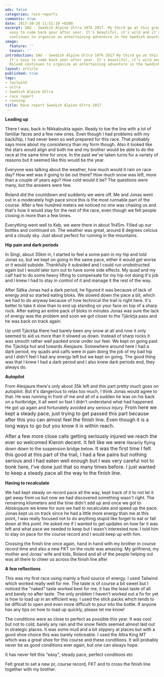 ```yaml
---
ads: false
categories: race-reports
comments: true
date: 2017-10-20 11:51:19 +0200
excerpt: SAU - Swedish Alpine Ultra 107k 2017. My third go at this great race. It's
  easy to come back year after year. It's beautiful, it's wild and it's fun. Roland
  continues to organize an entertaining adventure in the Swedish mountains.
image:
  feature: ''
  teaser: ''
introduction: SAU - Swedish Alpine Ultra 107k 2017 My third go at this great race.
  It's easy to come back year after year. It's beautiful, it's wild and it's fun.
  Roland continues to organize an entertaining adventure in the Swedish mountains.
layout: article
published: true
tags:
- tailwind
- ultra
- Swedish Alpine Ultra
- race report
- running
title: Race report Swedish Alpine Ultra 2017
---
```



**Leading up**

There I was, back in Nikkaloukta again. Ready to toe the line with a lot of familiar faces and a few new ones. Even though I had problems with my back/hip, I had never been so well prepared for this race. That probably says more about my consistency than my form though. Also it looked like the stars would align and both me and my brother would be able to do the race at the same time for once. In the past we've taken turns for a variety of reasons but it seemed like this would be the year.

Everyone was talking about the weather, how much would it rain on race day? How wet was it going to be out there? How much snow was left, more than a couple of years ago? How cold would it be? The questions were many, but the answers were few.

Roland did the countdown and suddenly we were off. Me and Jonas went out in a moderately high pace since this is the most runnable part of the course. After a few hundred meters we noticed no one was chasing us and that's how it would stay for the rest of the race, even though we felt people closing in more than a few times.

Everything went well to Keb, we were there in about 1h45m. Filled up our bottles and continued on. The weather was great, around 8 degrees celcius and a cloudy sky. Just about perfect for running in the mountains.

**Hip pain and dark periods**

In Singi, about 35km in, I started to feel a some pain in my hip and told Jonas so, but we kept on going in the same pace, either it would get worse or it would subside. Thankfully it subsided and I could run unobstructed again but I would later turn out to have some side effects. My quad and my calf had to do some heavy lifting to compensate for my hip not doing it's job and I knew I had to stay in control of it and manage it the rest of the way.

After Sälka Jonas had a dark period, he figured it was because of lack of energy and so started eating bloks. We slowed down the pace a bit, which we had to do anyway because of how technical the trail is right here. It's better to take it slow than to end up standing on your face on top of a sharp rock. After eating an entire pack of bloks in minutes Jonas was sure the lack of energy was the problem and soon we got closer to the Tjäcktja pass and he was back on track again.

Up until Tjäcktja there had barely been any snow at all and now it only seemed to aid us more than it slowed us down. Instead of sharp rocks it was smooth rather well packed snow under our feet. We kept on going past the Tjäcktja hut and towards Alesjaure. Somewhere around here I had a dark period, my quads and calfs were in pain doing the job of my bad hip and I didn't feel I had any energy left but we kept on going. The good thing was that I knew I had a dark period and I also knew dark periods end, they always do.

**Autopilot**

From Alesjaure there's only about 35k left and this part pretty much goes on autopilot. But it's dangerous to relax too much, I think Jonas would agree to that. He was running in front of me and all of a sudden he was on his back on a footbridge, it all went so fast I didn't understand what had happened. He got up again and fortunately avoided any serious injury. <span style="font-size: 1rem;">From here we kept a steady pace, just trying to get passed this part because after this you can almost feel the finish line. Even though it is a long ways to go but you know it is within reach.&nbsp;</span>

<span style="font-size: 1rem;">After a few more close calls getting seriously injured we reach the ever so welcomed Kieron decent. It felt like we were </span>literarily flying down down to the suspension bridge below.<span style="font-size: 1rem;">&nbsp;It was the first time I felt this good at this part of the trail, I had a few pains but nothing serious and I had eaten well enough but I was very careful not to bonk here, I've done just that so many times before. I just wanted to keep a steady pace all the way to the finish line.</span>

**Having to recalculate**

We had kept steady on record pace all the way, kept track of it to not let it get away from us but now we had discovered something wasn't right. The remaining kilometers and the time didn't add up and once we got to Abiskojaure we knew for sure we had to recalculate and speed up the pace. Jonas kept us on track since he had a little more energy than me at this point, I was really focused not to do anything stupid like forget to eat or fall down at this point. He asked me if I wanted to get updates on how far it was left and what pace we needed to keep but I wasn't interested now. I told him to stay on pace for the course record and I would keep up with him.

Crossing the finish line once again, hand in hand with my brother in course record time and also a new FKT on the route was amazing. My girlfriend, my mother and Jonas' wife and kids, Roland and all of the people helping out was all there to cheer us across the finish line after

**A few reflections**

This was my first race using mainly a fluid source of energy. I used Tailwind which worked really well for me. The taste is of course a bit sweet but I noticed the "naked" taste worked best for me, it has the least taste of all and barely no after taste. The only problem I haven't worked out a fix for yet is how to load up in an efficient way. I used the stick packs which tends to be difficult to open and even more difficult to pour into the bottle. If anyone has any tips on how to load up quickly, please let me know!

The conditions were as close to perfect as possible this year. It was cool but not to cold, barely any rain and the snow fields seemed almost laid out in strategic places. It was some mud and a bit slippery at places but with a good shoe choice this was barely noticeable. I used the Altra King MT which was a great shoe for this course and these conditions. It will probably never be as good conditions ever again, but one can always hope.

It has never felt this "easy", steady pace, perfect conditions etc

Felt great to set a new pr, course record, FKT and to cross the finish line together with my brother.